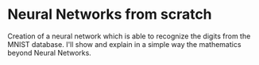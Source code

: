 # Neural Networks from scratch
Creation of a neural network which is able to recognize the digits from the MNIST database. I'll show and explain in a simple way the mathematics beyond Neural Networks.
